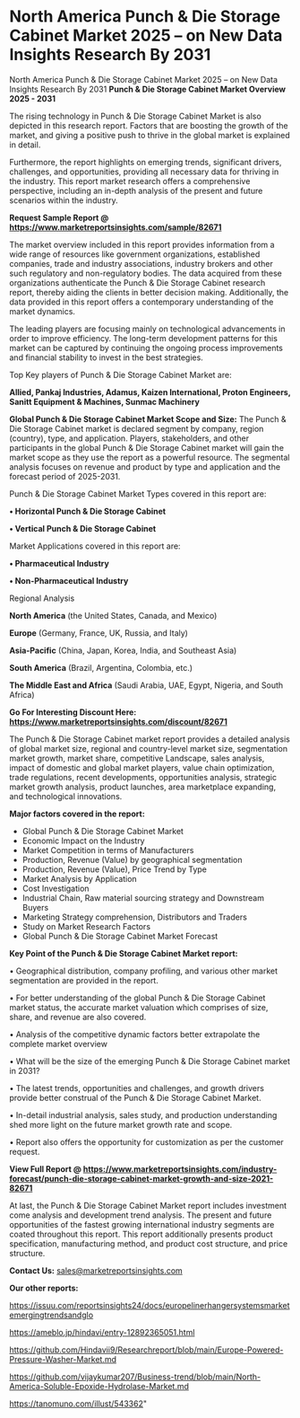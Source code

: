 # North America Punch & Die Storage Cabinet Market 2025 – on New Data Insights Research By 2031
North America Punch & Die Storage Cabinet Market 2025 – on New Data Insights Research By 2031
<Strong> Punch & Die Storage Cabinet Market Overview 2025 - 2031</strong>

The rising technology in Punch & Die Storage Cabinet Market is also depicted in this research report. Factors that are boosting the growth of the market, and giving a positive push to thrive in the global market is explained in detail.

Furthermore, the report highlights on emerging trends, significant drivers, challenges, and opportunities, providing all necessary data for thriving in the industry. This report market research offers a comprehensive perspective, including an in-depth analysis of the present and future scenarios within the industry.

<strong>Request Sample Report @ <a href=https://www.marketreportsinsights.com/sample/82671>https://www.marketreportsinsights.com/sample/82671</a></strong>

The market overview included in this report provides information from a wide range of resources like government organizations, established companies, trade and industry associations, industry brokers and other such regulatory and non-regulatory bodies. The data acquired from these organizations authenticate the Punch & Die Storage Cabinet research report, thereby aiding the clients in better decision making. Additionally, the data provided in this report offers a contemporary understanding of the market dynamics.

The leading players are focusing mainly on technological advancements in order to improve efficiency. The long-term development patterns for this market can be captured by continuing the ongoing process improvements and financial stability to invest in the best strategies.

Top Key players of Punch & Die Storage Cabinet Market are:

<strong>Allied, Pankaj Industries, Adamus, Kaizen International, Proton Engineers, Sanitt Equipment & Machines, Sunmac Machinery</strong>

<strong><b>Global Punch & Die Storage Cabinet Market Scope and Size:</b></strong>
The Punch & Die Storage Cabinet market is declared segment by company, region (country), type, and application. Players, stakeholders, and other participants in the global Punch & Die Storage Cabinet market will gain the market scope as they use the report as a powerful resource. The segmental analysis focuses on revenue and product by type and application and the forecast period of 2025-2031.

Punch & Die Storage Cabinet Market Types covered in this report are:

<strong>• Horizontal Punch & Die Storage Cabinet

• Vertical Punch & Die Storage Cabinet</strong>

Market Applications covered in this report are:

<strong>• Pharmaceutical Industry

• Non-Pharmaceutical Industry</strong> 

Regional Analysis

<strong>North America</strong> (the United States, Canada, and Mexico)

<strong>Europe</strong> (Germany, France, UK, Russia, and Italy)

<strong>Asia-Pacific</strong> (China, Japan, Korea, India, and Southeast Asia)

<strong>South America</strong> (Brazil, Argentina, Colombia, etc.)

<strong>The Middle East and Africa</strong> (Saudi Arabia, UAE, Egypt, Nigeria, and South Africa)

<strong>Go For Interesting Discount Here: <a href=https://www.marketreportsinsights.com/discount/82671>https://www.marketreportsinsights.com/discount/82671</a></strong>

The Punch & Die Storage Cabinet market report provides a detailed analysis of global market size, regional and country-level market size, segmentation market growth, market share, competitive Landscape, sales analysis, impact of domestic and global market players, value chain optimization, trade regulations, recent developments, opportunities analysis, strategic market growth analysis, product launches, area marketplace expanding, and technological innovations.

<strong><b>Major factors covered in the report:</b></strong>
<ul>
  <li>Global Punch & Die Storage Cabinet Market </li>
  <li>Economic Impact on the Industry</li>
  <li>Market Competition in terms of Manufacturers</li>
  <li>Production, Revenue (Value) by geographical segmentation</li>
  <li>Production, Revenue (Value), Price Trend by Type</li>
  <li>Market Analysis by Application</li>
  <li>Cost Investigation</li>
  <li>Industrial Chain, Raw material sourcing strategy and Downstream Buyers</li>
  <li>Marketing Strategy comprehension, Distributors and Traders</li>
  <li>Study on Market Research Factors</li>
  <li>Global Punch & Die Storage Cabinet Market Forecast</li>
</ul>

<strong><b>Key Point of the Punch & Die Storage Cabinet Market report:</b></strong>

• Geographical distribution, company profiling, and various other market segmentation are provided in the report.

• For better understanding of the global Punch & Die Storage Cabinet market status, the accurate market valuation which comprises of size, share, and revenue are also covered.

• Analysis of the competitive dynamic factors better extrapolate the complete market overview

• What will be the size of the emerging Punch & Die Storage Cabinet market in 2031?

• The latest trends, opportunities and challenges, and growth drivers provide better construal of the Punch & Die Storage Cabinet Market.

• In-detail industrial analysis, sales study, and production understanding shed more light on the future market growth rate and scope.

• Report also offers the opportunity for customization as per the customer request.

<strong><b>View Full Report @ <a href=https://www.marketreportsinsights.com/industry-forecast/punch-die-storage-cabinet-market-growth-and-size-2021-82671>https://www.marketreportsinsights.com/industry-forecast/punch-die-storage-cabinet-market-growth-and-size-2021-82671</a></b></strong>


At last, the Punch & Die Storage Cabinet Market report includes investment come analysis and development trend analysis. The present and future opportunities of the fastest growing international industry segments are coated throughout this report. This report additionally presents product specification, manufacturing method, and product cost structure, and price structure.

<strong>Contact Us:</strong>
sales@marketreportsinsights.com

<strong>Our other reports:</strong>

<a href=https://issuu.com/reportsinsights24/docs/europelinerhangersystemsmarketemergingtrendsandglo>https://issuu.com/reportsinsights24/docs/europelinerhangersystemsmarketemergingtrendsandglo</a>

<a href=https://ameblo.jp/hindavi/entry-12892365051.html>https://ameblo.jp/hindavi/entry-12892365051.html</a>

<a href=https://github.com/Hindavii9/Researchreport/blob/main/Europe-Powered-Pressure-Washer-Market.md>https://github.com/Hindavii9/Researchreport/blob/main/Europe-Powered-Pressure-Washer-Market.md</a>

<a href=https://github.com/vijaykumar207/Business-trend/blob/main/North-America-Soluble-Epoxide-Hydrolase-Market.md>https://github.com/vijaykumar207/Business-trend/blob/main/North-America-Soluble-Epoxide-Hydrolase-Market.md</a>

<a href=https://tanomuno.com/illust/543362>https://tanomuno.com/illust/543362</a>"
